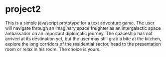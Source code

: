 project2
========

This is a simple javascript prototype for a text adventure game. The user will navigate through an
imaginary space freighter as an intergalactic space ambassador on an important diplomatic journey.
The spaceship has not arrived at its destination yet, but the user may still grab a bite at the
kitchen, explore the long corridors of the residential sector, head to the presentation room
or relax in his room. The choice is yours.